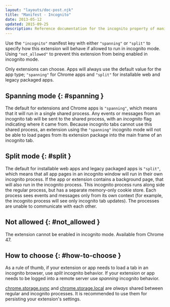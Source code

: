 ```yaml
---
layout: "layouts/doc-post.njk"
title: "Manifest - Incognito"
date: 2013-05-12
updated: 2015-09-25
description: Reference documentation for the incognito property of manifest.json.
---
```


Use the `"incognito"` manifest key with either `"spanning"` or `"split"` to specify how this
extension will behave if allowed to run in incognito mode. Using `"not_allowed"` to prevent this
extension from being enabled in incognito mode.

Only extensions can choose. Apps will always use the default value for the app type; `"spanning"`
for Chrome apps and `"split"` for installable web and legacy packaged apps.

## Spanning mode {: #spanning }

The default for extensions and Chrome apps is `"spanning"`, which means that it will run in a single
shared process. Any events or messages from an incognito tab will be sent to the shared process,
with an _incognito_ flag indicating where it came from. Because incognito tabs cannot use this
shared process, an extension using the `"spanning"` incognito mode will not be able to load pages
from its extension package into the main frame of an incognito tab.

## Split mode {: #split }

The default for installable web apps and legacy packaged apps is `"split"`, which means that all app
pages in an incognito window will run in their own incognito process. If the app or extension
contains a background page, that will also run in the incognito process. This incognito process runs
along side the regular process, but has a separate memory-only cookie store. Each process sees
events and messages only from its own context (for example, the incognito process will see only
incognito tab updates). The processes are unable to communicate with each other.

## Not allowed {: #not_allowed }

The extension cannot be enabled in incognito mode. Available from Chrome 47.

## How to choose {: #how-to-choose }

As a rule of thumb, if your extension or app needs to load a tab in an incognito browser, use
_split_ incognito behavior. If your extension or app needs to be logged into a remote server use
_spanning_ incognito behavior.

[chrome.storage.sync][1] and [chrome.storage.local][2] are _always_ shared between regular and
incognito processes. It is recommended to use them for persisting your extension's settings.

[1]: /docs/extensions/storage#property-sync
[2]: /docs/extensions/storage#property-local
